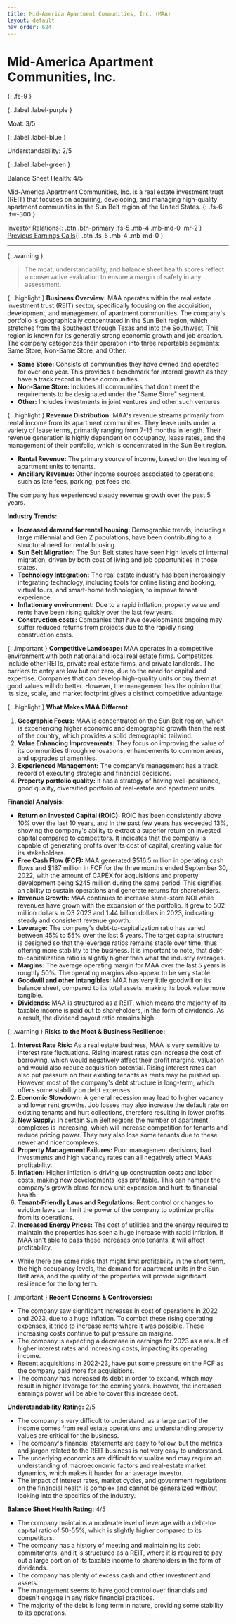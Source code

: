 ```yaml
---
title: Mid-America Apartment Communities, Inc. (MAA)
layout: default
nav_order: 624
---
```


# Mid-America Apartment Communities, Inc.
{: .fs-9 }

{: .label .label-purple }

Moat: 3/5

{: .label .label-blue }

Understandability: 2/5

{: .label .label-green }

Balance Sheet Health: 4/5

Mid-America Apartment Communities, Inc. is a real estate investment trust (REIT) that focuses on acquiring, developing, and managing high-quality apartment communities in the Sun Belt region of the United States.
{: .fs-6 .fw-300 }

[Investor Relations](https://www.google.com/search?q=MAA+investor+relations){: .btn .btn-primary .fs-5 .mb-4 .mb-md-0 .mr-2 }
[Previous Earnings Calls](https://discountingcashflows.com/company/MAA/transcripts/){: .btn .fs-5 .mb-4 .mb-md-0 }

---

{: .warning }
>The moat, understandability, and balance sheet health scores reflect a conservative evaluation to ensure a margin of safety in any assessment.



{: .highlight }
**Business Overview:**
MAA operates within the real estate investment trust (REIT) sector, specifically focusing on the acquisition, development, and management of apartment communities. The company's portfolio is geographically concentrated in the Sun Belt region, which stretches from the Southeast through Texas and into the Southwest. This region is known for its generally strong economic growth and job creation. The company categorizes their operation into three reportable segments: Same Store, Non-Same Store, and Other.

*   **Same Store:** Consists of communities they have owned and operated for over one year. This provides a benchmark for internal growth as they have a track record in these communities.
*   **Non-Same Store:** Includes all communities that don't meet the requirements to be designated under the "Same Store" segment.
*   **Other:** Includes investments in joint ventures and other such ventures.

{: .highlight }
**Revenue Distribution:**
MAA's revenue streams primarily from rental income from its apartment communities. They lease units under a variety of lease terms, primarily ranging from 7-15 months in length. Their revenue generation is highly dependent on occupancy, lease rates, and the management of their portfolio, which is concentrated in the Sun Belt region.

*   **Rental Revenue:** The primary source of income, based on the leasing of apartment units to tenants.
*   **Ancillary Revenue:** Other income sources associated to operations, such as late fees, parking, pet fees etc.

The company has experienced steady revenue growth over the past 5 years.

**Industry Trends:**
*   **Increased demand for rental housing:** Demographic trends, including a large millennial and Gen Z populations, have been contributing to a structural need for rental housing.
*   **Sun Belt Migration:** The Sun Belt states have seen high levels of internal migration, driven by both cost of living and job opportunities in those states.
*   **Technology Integration:** The real estate industry has been increasingly integrating technology, including tools for online listing and booking, virtual tours, and smart-home technologies, to improve tenant experience.
*   **Inflationary environment:** Due to a rapid inflation, property value and rents have been rising quickly over the last few years.
*   **Construction costs:** Companies that have developments ongoing may suffer reduced returns from projects due to the rapidly rising construction costs.

{: .important }
**Competitive Landscape:**
MAA operates in a competitive environment with both national and local real estate firms. Competitors include other REITs, private real estate firms, and private landlords. The barriers to entry are low but not zero, due to the need for capital and expertise. Companies that can develop high-quality units or buy them at good values will do better. However, the management has the opinion that its size, scale, and market footprint gives a distinct competitive advantage.

{: .highlight }
**What Makes MAA Different:**
1.  **Geographic Focus:** MAA is concentrated on the Sun Belt region, which is experiencing higher economic and demographic growth than the rest of the country, which provides a solid demographic tailwind.
2.  **Value Enhancing Improvements:** They focus on improving the value of its communities through renovations, enhancements to common areas, and upgrades of amenities.
3.  **Experienced Management:** The company’s management has a track record of executing strategic and financial decisions.
4.  **Property portfolio quality:** It has a strategy of having well-positioned, good quality, diversified portfolio of real-estate and apartment units.

**Financial Analysis:**
*   **Return on Invested Capital (ROIC):**  ROIC has been consistently above 10% over the last 10 years, and in the past few years has exceeded 13%, showing the company's ability to extract a superior return on invested capital compared to competitors. It indicates that the company is capable of generating profits over its cost of capital, creating value for its stakeholders.
*   **Free Cash Flow (FCF):** MAA generated $516.5 million in operating cash flows and $187 million in FCF for the three months ended September 30, 2022, with the amount of CAPEX for acquisitions and property development being $245 million during the same period. This signifies an ability to sustain operations and generate returns for shareholders.
*   **Revenue Growth:** MAA continues to increase same-store NOI while revenues have grown with the expansion of the portfolio. It grew to 502 million dollars in Q3 2023 and 1.44 billion dollars in 2023, indicating steady and consistent revenue growth.
*   **Leverage:** The company's debt-to-capitalization ratio has varied between 45% to 55% over the last 5 years. The target capital structure is designed so that the leverage ratios remains stable over time, thus offering more stability to the business. It is important to note, that debt-to-capitalization ratio is slightly higher than what the industry averages.
*  **Margins:** The average operating margin for MAA over the last 5 years is roughly 50%. The operating margins also appear to be very stable.
*  **Goodwill and other Intangibles:** MAA has very little goodwill on its balance sheet, compared to its total assets, making its book value more tangible.
*   **Dividends:** MAA is structured as a REIT, which means the majority of its taxable income is paid out to shareholders, in the form of dividends. As a result, the dividend payout ratio remains high.

{: .warning }
**Risks to the Moat & Business Resilience:**
1.  **Interest Rate Risk:** As a real estate business, MAA is very sensitive to interest rate fluctuations. Rising interest rates can increase the cost of borrowing, which would negatively affect their profit margins, valuation and would also reduce acquisition potential. Rising interest rates can also put pressure on their existing tenants as rents may be pushed up. However, most of the company's debt structure is long-term, which offers some stability on debt expenses.
2.  **Economic Slowdown:** A general recession may lead to higher vacancy and lower rent growths. Job losses may also increase the default rate on existing tenants and hurt collections, therefore resulting in lower profits.
3.  **New Supply:** In certain Sun Belt regions the number of apartment complexes is increasing, which will increase competition for tenants and reduce pricing power. They may also lose some tenants due to these newer and nicer complexes.
4.  **Property Management Failures:** Poor management decisions, bad investments and high vacancy rates can all negatively affect MAA’s profitability.
5.  **Inflation:** Higher inflation is driving up construction costs and labor costs, making new developments less profitable. This can hamper the company's growth plans for new unit expansion and hurt its financial health.
6.  **Tenant-Friendly Laws and Regulations:** Rent control or changes to eviction laws can limit the power of the company to optimize profits from its operations.
7.  **Increased Energy Prices:** The cost of utilities and the energy required to maintain the properties has seen a huge increase with rapid inflation. If MAA isn't able to pass these increases onto tenants, it will affect profitability.

*   While there are some risks that might limit profitability in the short term, the high occupancy levels, the demand for apartment units in the Sun Belt area, and the quality of the properties will provide significant resilience for the long term.

{: .important }
**Recent Concerns & Controversies:**
*   The company saw significant increases in cost of operations in 2022 and 2023, due to a huge inflation. To combat these rising operating expenses, it tried to increase rents where it was possible. These increasing costs continue to put pressure on margins.
*   The company is expecting a decrease in earnings for 2023 as a result of higher interest rates and increasing costs, impacting its operating income.
*  Recent acquisitions in 2022-23, have put some pressure on the FCF as the company paid more for acquisitions.
*   The company has increased its debt in order to expand, which may result in higher leverage for the coming years. However, the increased earnings power will be able to cover this increase debt.

**Understandability Rating:** 2/5
*   The company is very difficult to understand, as a large part of the income comes from real estate operations and understanding property values are critical for the business.
*   The company's financial statements are easy to follow, but the metrics and jargon related to the REIT business is not very easy to understand.
*   The underlying economics are difficult to visualize and may require an understanding of macroeconomic factors and real-estate market dynamics, which makes it harder for an average investor.
*   The impact of interest rates, market cycles, and government regulations on the financial health is complex and cannot be generalized without looking into the specifics of the industry.

**Balance Sheet Health Rating:** 4/5
*   The company maintains a moderate level of leverage with a debt-to-capital ratio of 50-55%, which is slightly higher compared to its competitors.
*    The company has a history of meeting and maintaining its debt commitments, and it is structured as a REIT, where it is required to pay out a large portion of its taxable income to shareholders in the form of dividends.
*   The company has plenty of excess cash and other investment and assets.
*   The management seems to have good control over financials and doesn't engage in any risky financial practices.
*  The majority of the debt is long term in nature, providing some stability to its operations.